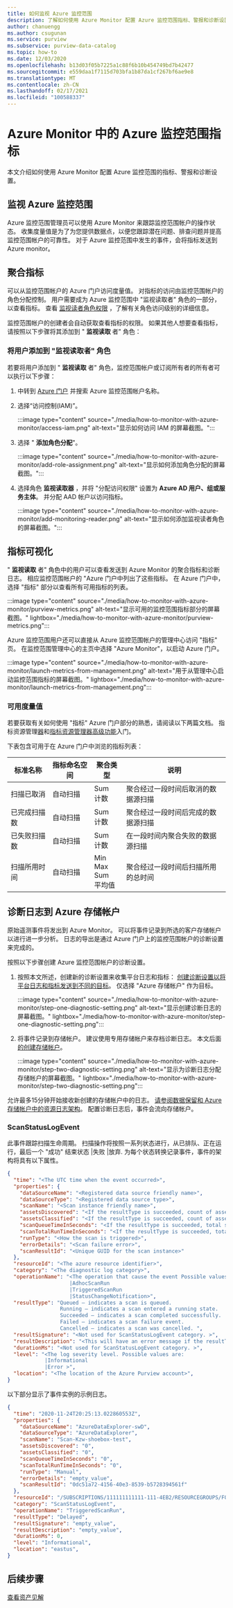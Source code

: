 ```yaml
---
title: 如何监视 Azure 监控范围
description: 了解如何使用 Azure Monitor 配置 Azure 监控范围指标、警报和诊断设置。
author: chanuengg
ms.author: csugunan
ms.service: purview
ms.subservice: purview-data-catalog
ms.topic: how-to
ms.date: 12/03/2020
ms.openlocfilehash: b13d03f05b7225a1c88f6b10b454749bd7b42477
ms.sourcegitcommit: e559daa1f7115d703bfa1b87da1cf267bf6ae9e8
ms.translationtype: MT
ms.contentlocale: zh-CN
ms.lasthandoff: 02/17/2021
ms.locfileid: "100588337"
---
```

# <a name="azure-purview-metrics-in-azure-monitor"></a>Azure Monitor 中的 Azure 监控范围指标

本文介绍如何使用 Azure Monitor 配置 Azure 监控范围的指标、警报和诊断设置。

## <a name="monitor-azure-purview"></a>监视 Azure 监控范围

Azure 监控范围管理员可以使用 Azure Monitor 来跟踪监控范围帐户的操作状态。 收集度量值是为了为您提供数据点，以便您跟踪潜在问题、排查问题并提高监控范围帐户的可靠性。 对于 Azure 监控范围中发生的事件，会将指标发送到 Azure monitor。

## <a name="aggregated-metrics"></a>聚合指标

可以从监控范围帐户的 Azure 门户访问度量值。 对指标的访问由监控范围帐户的角色分配控制。 用户需要成为 Azure 监控范围中 "监视读取者" 角色的一部分，以查看指标。 查看 [监视读者角色权限](../azure-monitor/roles-permissions-security.md#built-in-monitoring-roles) ，了解有关角色访问级别的详细信息。

监控范围帐户的创建者会自动获取查看指标的权限。 如果其他人想要查看指标，请按照以下步骤将其添加到 " **监视读取** 者" 角色：

### <a name="add-a-user-to-the-monitoring-reader-role"></a>将用户添加到 "监视读取者" 角色

若要将用户添加到 " **监视读取** 者" 角色，监控范围帐户或订阅所有者的所有者可以执行以下步骤：

1. 中转到 [Azure 门户](https://portal.azure.com) 并搜索 Azure 监控范围帐户名称。

2. 选择“访问控制(IAM)”。

   :::image type="content" source="./media/how-to-monitor-with-azure-monitor/access-iam.png" alt-text="显示如何访问 IAM 的屏幕截图。":::

3. 选择 " **添加角色分配**"。

   :::image type="content" source="./media/how-to-monitor-with-azure-monitor/add-role-assignment.png" alt-text="显示如何添加角色分配的屏幕截图。":::

4. 选择角色 **监视读取器** ，并将 "分配访问权限" 设置为 **Azure AD 用户、组或服务主体**。 并分配 AAD 帐户以访问指标。  

   :::image type="content" source="./media/how-to-monitor-with-azure-monitor/add-monitoring-reader.png" alt-text="显示如何添加监视读者角色的屏幕截图。":::

## <a name="metrics-visualization"></a>指标可视化

" **监视读取** 者" 角色中的用户可以查看发送到 Azure Monitor 的聚合指标和诊断日志。 相应监控范围帐户的 "Azure 门户中列出了这些指标。 在 Azure 门户中，选择 "指标" 部分以查看所有可用指标的列表。

   :::image type="content" source="./media/how-to-monitor-with-azure-monitor/purview-metrics.png" alt-text="显示可用的监控范围指标部分的屏幕截图。" lightbox="./media/how-to-monitor-with-azure-monitor/purview-metrics.png":::

Azure 监控范围用户还可以直接从 Azure 监控范围帐户的管理中心访问 "指标" 页。 在监控范围管理中心的主页中选择 "Azure Monitor"，以启动 Azure 门户。

   :::image type="content" source="./media/how-to-monitor-with-azure-monitor/launch-metrics-from-management.png" alt-text="用于从管理中心启动监控范围指标的屏幕截图。" lightbox="./media/how-to-monitor-with-azure-monitor/launch-metrics-from-management.png":::

### <a name="available-metrics"></a>可用度量值

若要获取有关如何使用 "指标" Azure 门户部分的熟悉，请阅读以下两篇文档。 指标资源管理[器](../azure-monitor/essentials/metrics-getting-started.md)和[指标资源管理器高级功能](../azure-monitor/essentials/metrics-charts.md)入门。

下表包含可用于在 Azure 门户中浏览的指标列表：

| 标准名称 | 指标命名空间 | 聚合类型 | 说明 |
| ------------------- | ------------------- | ------------------- | ----------------- |
| 扫描已取消 | 自动扫描 | Sum <br> 计数 | 聚合经过一段时间后取消的数据源扫描 |
| 已完成扫描数 | 自动扫描 | Sum <br> 计数 | 聚合经过一段时间后完成的数据源扫描 |
| 已失败扫描数 | 自动扫描 | Sum <br> 计数 | 在一段时间内聚合失败的数据源扫描 |
| 扫描所用时间 | 自动扫描 | Min <br> Max <br> Sum <br> 平均值 | 聚合经过一段时间后扫描所用的总时间 |

## <a name="diagnostic-logs-to-azure-storage-account"></a>诊断日志到 Azure 存储帐户

原始遥测事件将发出到 Azure Monitor。 可以将事件记录到所选的客户存储帐户以进行进一步分析。 日志的导出是通过 Azure 门户上的监控范围帐户的诊断设置来完成的。

按照以下步骤创建 Azure 监控范围帐户的诊断设置。

1. 按照本文所述，创建新的诊断设置来收集平台日志和指标： [创建诊断设置以将平台日志和指标发送到不同的目标](../azure-monitor/essentials/diagnostic-settings.md)。 仅选择 "Azure 存储帐户" 作为目标。

   :::image type="content" source="./media/how-to-monitor-with-azure-monitor/step-one-diagnostic-setting.png" alt-text="显示创建诊断日志的屏幕截图。" lightbox="./media/how-to-monitor-with-azure-monitor/step-one-diagnostic-setting.png":::

2. 将事件记录到存储帐户。 建议使用专用存储帐户来存档诊断日志。 本文后面 [的创建存储帐户](../storage/common/storage-account-create.md?tabs=azure-portal)。

   :::image type="content" source="./media/how-to-monitor-with-azure-monitor/step-two-diagnostic-setting.png" alt-text="显示为诊断日志分配存储帐户的屏幕截图。" lightbox="./media/how-to-monitor-with-azure-monitor/step-two-diagnostic-setting.png":::

允许最多15分钟开始接收新创建的存储帐户中的日志。 [请参阅数据保留和 Azure 存储帐户中的资源日志架构](../azure-monitor/platform/resource-logs.md#send-to-azure-storage)。 配置诊断日志后，事件会流向存储帐户。

### <a name="scanstatuslogevent"></a>ScanStatusLogEvent

此事件跟踪扫描生命周期。 扫描操作将按照一系列状态进行，从已排队、正在运行，最后一个 "成功" 结束状态 |失败 |放弃. 为每个状态转换记录事件，事件的架构将具有以下属性。

```JSON
{
  "time": "<The UTC time when the event occurred>",
  "properties": {
    "dataSourceName": "<Registered data source friendly name>",
    "dataSourceType": "<Registered data source type>",
    "scanName": "<Scan instance friendly name>",
    "assetsDiscovered": "<If the resultType is succeeded, count of assets discovered in scan run>",
    "assetsClassified": "<If the resultType is succeeded, count of assets classified in scan run>",
    "scanQueueTimeInSeconds": "<If the resultType is succeeded, total seconds the scan instance in queue>",
    "scanTotalRunTimeInSeconds": "<If the resultType is succeeded, total seconds the scan took to run>",
    "runType": "<How the scan is triggered>",
    "errorDetails": "<Scan failure error>",
    "scanResultId": "<Unique GUID for the scan instance>"
  },
  "resourceId": "<The azure resource identifier>",
  "category": "<The diagnostic log category>",
  "operationName": "<The operation that cause the event Possible values for ScanStatusLogEvent category are: 
                    |AdhocScanRun 
                    |TriggeredScanRun 
                    |StatusChangeNotification>",
  "resultType": "Queued – indicates a scan is queued. 
                 Running – indicates a scan entered a running state. 
                 Succeeded – indicates a scan completed successfully. 
                 Failed – indicates a scan failure event. 
                 Cancelled – indicates a scan was cancelled. ",
  "resultSignature": "<Not used for ScanStatusLogEvent category. >",
  "resultDescription": "<This will have an error message if the resultType is Failed. >",
  "durationMs": "<Not used for ScanStatusLogEvent category. >",
  "level": "<The log severity level. Possible values are:
            |Informational
            |Error >",
  "location": "<The location of the Azure Purview account>",
}
```

以下部分显示了事件实例的示例日志。

```JSON
{
  "time": "2020-11-24T20:25:13.022860553Z",
  "properties": {
    "dataSourceName": "AzureDataExplorer-swD",
    "dataSourceType": "AzureDataExplorer",
    "scanName": "Scan-Kzw-shoebox-test",
    "assetsDiscovered": "0",
    "assetsClassified": "0",
    "scanQueueTimeInSeconds": "0",
    "scanTotalRunTimeInSeconds": "0",
    "runType": "Manual",
    "errorDetails": "empty_value",
    "scanResultId": "0dc51a72-4156-40e3-8539-b5728394561f"
  },
  "resourceId": "/SUBSCRIPTIONS/111111111111-111-4EB2/RESOURCEGROUPS/FOOBAR-TEST-RG/PROVIDERS/MICROSOFT.PURVIEW/ACCOUNTS/FOOBAR-HEY-TEST-NEW-MANIFEST-EUS",
  "category": "ScanStatusLogEvent",
  "operationName": "TriggeredScanRun",
  "resultType": "Delayed",
  "resultSignature": "empty_value",
  "resultDescription": "empty_value",
  "durationMs": 0,
  "level": "Informational",
  "location": "eastus",
}
```

## <a name="next-steps"></a>后续步骤

[查看资产见解](asset-insights.md)
